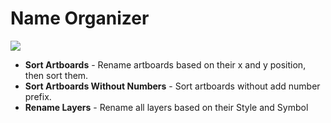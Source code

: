 # Name Organizer

![](https://o4j4l4n7h.qnssl.com/2017-08-03-cover.png)

- **Sort Artboards** - Rename artboards based on their x and y position, then sort them.
- **Sort Artboards Without Numbers** - Sort artboards without add number prefix.
- **Rename Layers** - Rename all layers based on their Style and Symbol
